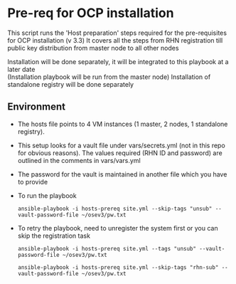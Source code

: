 # Pre-req for OCP installation

This script runs the 'Host preparation' steps required for the pre-requisites for OCP installation (v 3.3)
It covers all the steps from RHN registration till public key distribution from master node to all other nodes

Installation will be done separately, it will be integrated to this playbook at a later date  
(Installation playbook will be run from the master node)
Installation of standalone registry will be done separately

## Environment

 - The hosts file points to 4 VM instances (1 master, 2 nodes, 1 standalone registry).
 - This setup looks for a vault file under vars/secrets.yml (not in this repo for obvious reasons). The values required  (RHN ID and password) are outlined in the comments in vars/vars.yml
 - The password for the vault is maintained in another file which you have to provide
 - To run the playbook

	```
	ansible-playbook -i hosts-prereq site.yml --skip-tags "unsub" --vault-password-file ~/osev3/pw.txt
	```
 - To retry the playbook, need to unregister the system first or you can skip the registration task

 	```
 	ansible-playbook -i hosts-prereq site.yml --tags "unsub" --vault-password-file ~/osev3/pw.txt

	ansible-playbook -i hosts-prereq site.yml --skip-tags "rhn-sub" --vault-password-file ~/osev3/pw.txt
 	```
